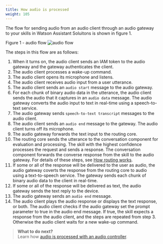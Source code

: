 ```yaml
---
title: How audio is processed
weight: 105
---
```


The flow for sending audio from an audio client through an audio gateway to your skills in Watson Assistant Soluitons is shown in figure 1.

Figure 1 - audio flow
![audio flow]({{site.baseurl}}/images/flow.PNG) 

The steps in this flow are as follows:
1. When it turns on, the audio client sends an IAM token to the audio gateway and the gateway authenticates the client.
2. The audio client processes a wake-up command.
3. The audio client opens its microphone and listens.
4. The audio client receives audio input from a user utterance.
5. The audio client sends an `audio start` message to the audio gateway.
6. For each chunk of binary audio data in the utterance, the audio client sends the audio that it captures in an `audio data` message. The audio gateway converts the audio input to text in real-time using a speech-to-text service.
7. The audio gateway sends `speech-to-text transcript` messages to the audio client.
8. The audio client sends an `audio end` message to the gateway. The audio client turns off its microphone.
9. The audio gateway forwards the text input to the routing core.
10. The routing core sends the utterance to the conversation component for evaluation and processing. The skill with the highest confidence processes the request and sends a response. The conversation component forwards the converse response from the skill to the audio gateway. For details of these steps, see [How routing works]({{site.baseurl}}/understand-service/how-it-works/).
11. If some or all of the response will be delivered to the user as audio, the audio gateway coverts the response from the routing core to audio using a text-to-speech service.  The gateway sends each chunk of binary audio data to the client in real-time.
12. If some or all of the response will be delivered as text, the audio gateway sends the text reply to the device.
13. The audio gateway sends an `audio end` message.
14. The audio client plays the audio response or displays the text response, or both. The audio client checks if the audio gateway set the prompt parameter to true in the audio end message. If true, the skill expects a response from the audio client, and the steps are repeated from step 3.  Otherwise the audio client waits for a new wake-up command.

> **What to do next?**<br/>
Learn how [audio is processed with an audio controller]({{site.baseurl}}/audio/how_it_works_audio_controller).
